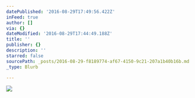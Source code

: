 ```yaml
---
datePublished: '2016-08-29T17:49:56.422Z'
inFeed: true
author: []
via: {}
dateModified: '2016-08-29T17:44:49.188Z'
title: ''
publisher: {}
description: ''
starred: false
sourcePath: _posts/2016-08-29-f8189774-af67-4150-9c21-207a1b40b16b.md
_type: Blurb

---
```

![](https://the-grid-user-content.s3-us-west-2.amazonaws.com/13411794-ef95-40f8-8297-6b106b4d9b80.jpg)